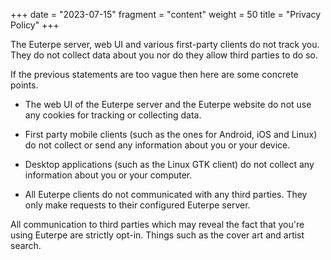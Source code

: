 +++
date = "2023-07-15"
fragment = "content"
weight = 50
title = "Privacy Policy"
+++

The Euterpe server, web UI and various first-party clients do not track you. They do not collect data about you nor do they allow third parties to do so.

If the previous statements are too vague then here are some concrete points.

* The web UI of the Euterpe server and the Euterpe website do not use any cookies for tracking or collecting data.

* First party mobile clients (such as the ones for Android, iOS and Linux) do not collect or send any information about you or your device.

* Desktop applications (such as the Linux GTK client) do not collect any information about you or your computer.

* All Euterpe clients do not communicated with any third parties. They only make requests to their configured Euterpe server.

All communication to third parties which may reveal the fact that you're using Euterpe are strictly opt-in. Things such as the cover art and artist search.
